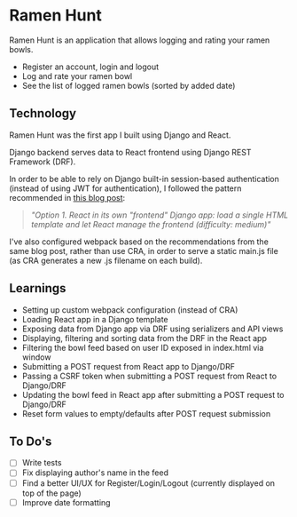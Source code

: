 # Ramen Hunt

Ramen Hunt is an application that allows logging and rating your ramen bowls.

- Register an account, login and logout
- Log and rate your ramen bowl
- See the list of logged ramen bowls (sorted by added date)

## Technology

Ramen Hunt was the first app I built using Django and React. 

Django backend serves data to React frontend using Django REST Framework (DRF).

In order to be able to rely on Django built-in session-based authentication (instead of using JWT for authentication), I followed the pattern recommended in [this blog post](https://www.valentinog.com/blog/drf/):

> *"Option 1. React in its own "frontend" Django app: load a single HTML template and let React manage the frontend (difficulty: medium)"*

I've also configured webpack based on the recommendations from the same blog post, rather than use CRA, in order to serve a static main.js file (as CRA generates a new .js filename on each build).

## Learnings
- Setting up custom webpack configuration (instead of CRA)
- Loading React app in a Django template
- Exposing data from Django app via DRF using serializers and API views
- Displaying, filtering and sorting data from the DRF in the React app
- Filtering the bowl feed based on user ID exposed in index.html via window
- Submitting a POST request from React app to Django/DRF
- Passing a CSRF token when submitting a POST request from React to Django/DRF
- Updating the bowl feed in React app after submitting a POST request to Django/DRF
- Reset form values to empty/defaults after POST request submission

## To Do's

- [ ] Write tests
- [ ] Fix displaying author's name in the feed
- [ ] Find a better UI/UX for Register/Login/Logout (currently displayed on top of the page)
- [ ] Improve date formatting
